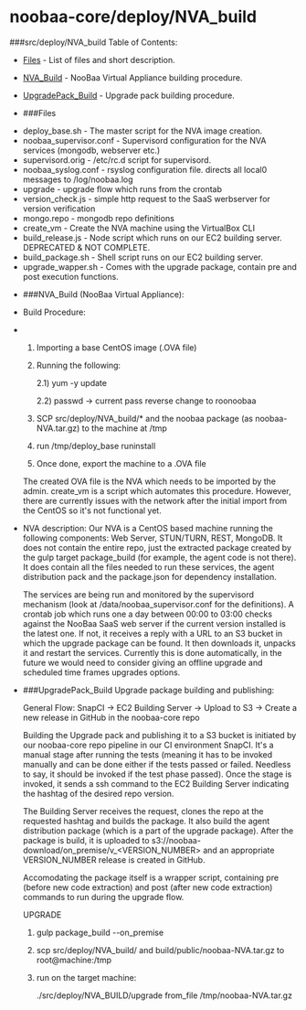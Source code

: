 noobaa-core/deploy/NVA_build
===========

###src/deploy/NVA_build Table of Contents:

* [Files](#Files) - List of files and short description.
* [NVA_Build](#NVA_Build) - NooBaa Virtual Appliance building procedure.
* [UpgradePack_Build](#UpgradePack_Build) - Upgrade pack building procedure.


* ###Files

- deploy_base.sh - The master script for the NVA image creation.
- noobaa_supervisor.conf - Supervisord configuration for the NVA services (mongodb, webserver etc.)
- supervisord.orig - /etc/rc.d script for supervisord.
- noobaa_syslog.conf - rsyslog configuration file. directs all local0 messages to /log/noobaa.log
- upgrade - upgrade flow which runs from the crontab
- version_check.js - simple http request to the SaaS werbserver for version verification
- mongo.repo - mongodb repo definitions
- create_vm - Create the NVA machine using the VirtualBox CLI
- build_release.js - Node script which runs on our EC2 building server.
                     DEPRECATED & NOT COMPLETE.
- build_package.sh - Shell script runs on our EC2 building server.
- upgrade_wapper.sh - Comes with the upgrade package, contain pre and post execution
                      functions.


* ###NVA_Build (NooBaa Virtual Appliance):

- Build Procedure:
-
  1) Importing a base CentOS image (.OVA file)

  2) Running the following:

      2.1) yum -y update

      2.2) passwd -> current pass reverse change to roonoobaa

  4) SCP src/deploy/NVA_build/* and the noobaa package (as noobaa-NVA.tar.gz) to the machine at /tmp

  5) run /tmp/deploy_base runinstall

  6) Once done, export the machine to a .OVA file

  The created OVA file is the NVA which needs to be imported by the admin.
  create_vm is a script which automates this procedure. However, there are currently issues with
  the network after the initial import from the CentOS so it's not functional yet.

- NVA description:
  Our NVA is a CentOS based machine running the following components: Web Server, STUN/TURN, REST, MongoDB.
  It does not contain the entire repo, just the extracted package created by the gulp target package_build
  (for example, the agent code is not there). It does contain all the files needed to run these services, the agent
  distribution pack and the package.json for dependency installation.

  The services are being run and monitored by the supervisord mechanism (look at /data/noobaa_supervisor.conf for the definitions).
  A crontab job which runs one a day between 00:00 to 03:00 checks against the NooBaa SaaS web server if the current version
  installed is the latest one. If not, it receives a reply with a URL to an S3 bucket in which the upgrade package can be found.
  It then downloads it, unpacks it and restart the services. Currently this is done automatically, in the future we would need to
  consider giving an offline upgrade and scheduled time frames upgrades options.

* ###UpgradePack_Build Upgrade package building and publishing:

  General Flow: SnapCI -> EC2 Building Server -> Upload to S3
                                              -> Create a new release in GitHub in the noobaa-core repo

  Building the Upgrade pack and publishing it to a S3 bucket is initiated by our noobaa-core repo pipeline in our CI
  environment SnapCI. It's a manual stage after running the tests (meaning it has to be invoked manually and can be done either if the tests
  passed or failed. Needless to say, it should be invoked if the test phase passed). Once the stage is invoked, it sends a ssh command
  to the EC2 Building Server indicating the hashtag of the desired repo version.

  The Building Server receives the request, clones the repo at the requested hashtag and builds the package. It also build the
  agent distribution package (which is a part of the upgrade package). After the package is build, it is uploaded to
  s3://noobaa-download/on_premise/v_<VERSION_NUMBER> and an appropriate VERSION_NUMBER release is created in GitHub.

  Accomodating the package itself is a wrapper script, containing pre (before new code extraction)
  and post (after new code extraction) commands to run during the upgrade flow.


  UPGRADE

  1. gulp package_build --on_premise
  2. scp src/deploy/NVA_build/ and build/public/noobaa-NVA.tar.gz to root@machine:/tmp
  3. run on the target machine:

     ./src/deploy/NVA_BUILD/upgrade from_file /tmp/noobaa-NVA.tar.gz
